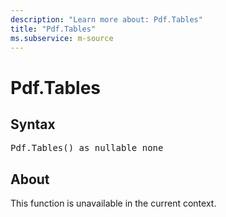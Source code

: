 ```yaml
---
description: "Learn more about: Pdf.Tables"
title: "Pdf.Tables"
ms.subservice: m-source
---
```

# Pdf.Tables

## Syntax

<pre>
Pdf.Tables() as nullable none
</pre>
  
## About

This function is unavailable in the current context.

